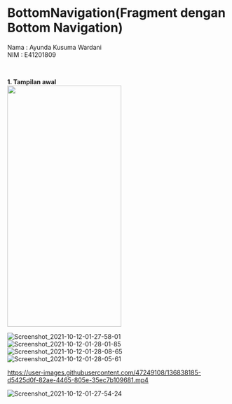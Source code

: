 # BottomNavigation(Fragment dengan Bottom Navigation)
Nama : Ayunda Kusuma Wardani <br/>
NIM  : E41201809<br/>

<br/>


<b>1. Tampilan awal</b> <br/>
<img src="https://user-images.githubusercontent.com/47249108/136838541-43ca4fd0-264a-42f7-ac12-8d2e68738ba7.jpg" width="260" height="550">


![Screenshot_2021-10-12-01-27-58-01](https://user-images.githubusercontent.com/47249108/136838163-9b7a0a4a-1bc6-4dcb-bda0-99a1a55249d3.jpg)
![Screenshot_2021-10-12-01-28-01-85](https://user-images.githubusercontent.com/47249108/136838175-473c6eed-ca95-4a18-a550-c1a1313a269e.jpg)
![Screenshot_2021-10-12-01-28-08-65](https://user-images.githubusercontent.com/47249108/136838178-fb4e640f-eeb4-4154-90a1-881d1f339f9f.jpg)
![Screenshot_2021-10-12-01-28-05-61](https://user-images.githubusercontent.com/47249108/136838181-e428956b-b8f6-422f-9d00-fc89e91b4011.jpg)

https://user-images.githubusercontent.com/47249108/136838185-d5425d0f-82ae-4465-805e-35ec7b109681.mp4

![Screenshot_2021-10-12-01-27-54-24](https://user-images.githubusercontent.com/47249108/136838194-e2897762-f63e-4968-b9cf-43ecb6eb11f5.jpg)
